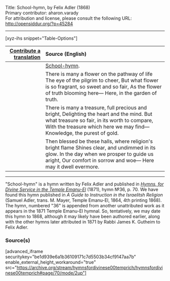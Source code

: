 <html>
<head></head>
<body>
Title: School-hymn, by Felix Adler (1868)<br />
Primary contributor: aharon.varady<br />
For attribution and license, please consult the following URL: <a href="http://opensiddur.org/?p=45284">http://opensiddur.org/?p=45284</a>
<p />
<hr />

[xyz-ihs snippet="Table-Options"]<table style="margin-left: auto; margin-right: auto;" class="draggable">
<thead><tr><th id="x" style="text-align: right;"><a href="/translate/" target="_blank" rel="noopener">Contribute a translation</a></th><th style="text-align: left;">Source (English)</th></tr></thead>
<tbody>
<tr><td style="vertical-align:top;">
<div class="liturgy" lang="he" style="text-align: right;">

</div></td>

<td style="vertical-align:top;">
<div class="english" lang="en" style="text-align: left;">
<u>School-hymn</u>. 
</div></td></tr>


<tr><td style="vertical-align:top;">
<div class="liturgy" lang="he" style="text-align: right;">

</div></td>

<td style="vertical-align:top;">
<div class="english" lang="en" style="text-align: left;">
There is many a flower on the pathway of life 
The eye of the pilgrim to cheer, 
But what flower is so fragrant, so sweet and so fair, 
As the flower of truth blooming here— 
Here, in the garden of truth. 
</div></td></tr>


<tr><td style="vertical-align:top;">
<div class="liturgy" lang="he" style="text-align: right;">

</div></td>

<td style="vertical-align:top;">
<div class="english" lang="en" style="text-align: left;">
There is many a treasure, full precious and bright, 
Delighting the heart and the mind. 
But what treasure so fair, in its worth to compare, 
With the treasure which here we may find— 
Knowledge, the purest of gold. 
</div></td></tr>


<tr><td style="vertical-align:top;">
<div class="liturgy" lang="he" style="text-align: right;">

</div></td>

<td style="vertical-align:top;">
<div class="english" lang="en" style="text-align: left;">
Then blessed be these halls, where religion's bright flame 
Shines clear, and undimmed in its glow. 
In the day when we prosper to guide us aright, 
Our comfort in sorrow and woe— 
Here may it dwell evermore. 
</div></td></tr>
</tbody></table>

<hr />

"School-hymn" is a hymn written by Felix Adler and published in <em><a href="/?p=45248">Hymns, for Divine Service in the Temple Emanu-El</a></em> (1871), hymn №36, p. 70. We have found this hymn published in <em>A Guide to Instruction in the Israelitsh Religion</em> (Samuel Adler, trans. M. Mayer, Temple Emanu-El, 1864, 4th printing 1868). The hymn, numbered "36" is appended from another unattributed work as it appears in the 1871 Temple Emanu-El hymnal. So, tentatively, we may date this hymn to 1868, although it may likely have been authored earlier, along with the other hymns later attributed in 1871 by Rabbi James K. Gutheim to Felix Adler.

<h3>Source(s)</h3>

[advanced_iframe securitykey="be1d939e6a1b36109171c7d5503b34cf9147aa7b" enable_external_height_workaround="true" src="https://archive.org/stream/hymnsfordivinese00temprich/hymnsfordivinese00temprich#page/70/mode/2up"]

&nbsp;
</body>
</html>